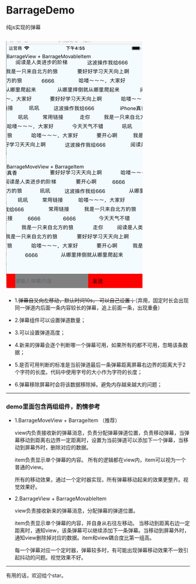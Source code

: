 # BarrageDemo

纯js实现的弹幕

![预览图](https://github.com/NextChampion/BarrageDemo/blob/master/111.gif)
---

- 1.~~弹幕自又向左移动，默认时间10s， 可以自己设置；~~（弃用，固定时长会出现同一弹道内后面一条内容较长的弹幕，追上前面一条，出现重叠）

- 2.弹幕组件可以设置弹道数量；

- 3.可以设置弹道高度；

- 4.新来的弹幕会逐个判断哪一个弹幕可用，如果所有的都不可用，忽略该条数据；

- 5.是否可用判断的标准是当前弹道最后一条弹幕距离屏幕右边界的距离大于2个字符的长度。代码中使用字号的大小作为字符的长度；

- 6.弹幕移除屏幕时会将该数据移除掉。避免内存越来越大的问题；
---
### demo里面包含两组组件，酌情参考
- 1.BarrageMoveView + BarrageItem （推荐）
  
  view内负责接收新的弹幕消息，负责分配弹幕弹道位置，负责移动弹幕，当弹幕移动到距离右边界一定距离时，设置为当前弹道可以添加下一个弹幕，当移动到屏幕外时，删除对应的数据。
  
  item负责显示单个弹幕的内容。 所有的逻辑都在view内，item可以视为一个普通的view。
  
  所有的移动效果，通过一个定时器实现，所有弹幕移动起来的效果更整齐。视觉效果好。
- 2.BarrageView + BarrageMovableItem
  
  view负责接收新来的弹幕消息，分配弹幕的弹道位置。
  
  item负责显示单个弹幕的内容，并自身从右往左移动。 当移动到距离右边一定距离时，通知view，该条弹幕可以继续添加下一条弹幕。当移动到屏幕外时，通知view删除掉对应的数据。item和view耦合度比第一组高。
  
  每一个弹幕对应一个定时器，弹幕较多时，有可能出现弹幕移动效果不一致引起抖动的问题。视觉效果不好。

---

有用的话，欢迎给个star。
